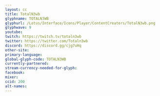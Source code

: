 ```yaml
---
layout: cc
title: TotalN3wb
glyphname: TOTALN3WB
glyphurl: /Lotus/Interface/Icons/Player/ContentCreators/TotalN3wb.png
glyphwave: 9
youtube:
twitch: https://twitch.tv/totaln3wb
twitter: https://twitter.com/Totaln3wb
discord: https://discord.gg/cjg7uHq
other-site:
primary-language:
global-glyph-code: TOTALN3WB
currently-partnered:
stream-currency-needed-for-glyph:
facebook:
mixer:
ccid: 200
alt-names:
---
```

